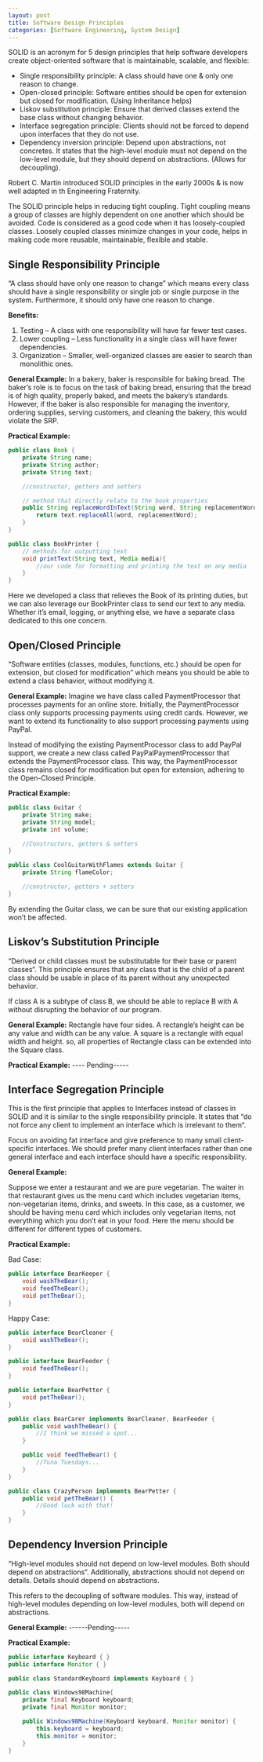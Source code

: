 ```yaml
---
layout: post
title: Software Design Principles
categories: [Software Engineering, System Design]
---
```


SOLID is an acronym for 5 design principles that help software developers create object-oriented software that is maintainable, scalable, and flexible: 
- Single responsibility principle: A class should have one & only one reason to change. 
- Open-closed principle: Software entities should be open for extension but closed for modification. (Using Inheritance helps)
- Liskov substitution principle: Ensure that derived classes extend the base class without changing behavior.
- Interface segregation principle: Clients should not be forced to depend upon interfaces that they do not use. 
- Dependency inversion principle: Depend upon abstractions, not concretes. It states that the high-level module must not depend on the low-level module, but they should depend on abstractions. (Allows for decoupling).


Robert C. Martin introduced SOLID principles in the early 2000s & is now well adapted in th Engineering Fraternity.

The SOLID principle helps in reducing tight coupling. Tight coupling means a group of classes are highly dependent on one another which should be avoided. Code is considered as a good code when it has loosely-coupled classes.
Loosely coupled classes minimize changes in your code, helps in making code more reusable, maintainable, flexible and stable.

## Single Responsibility Principle

“A class should have only one reason to change” which means every class should have a single responsibility or single job or single purpose in the system.
Furthermore, it should only have one reason to change.

**Benefits:**
1. Testing – A class with one responsibility will have far fewer test cases.
2. Lower coupling – Less functionality in a single class will have fewer dependencies.
3. Organization – Smaller, well-organized classes are easier to search than monolithic ones.

**General Example:**
In a bakery, baker is responsible for baking bread. The baker’s role is to focus on the task of baking bread, ensuring that the bread is of high quality, properly baked, and meets the bakery’s standards.
However, if the baker is also responsible for managing the inventory, ordering supplies, serving customers, and cleaning the bakery, this would violate the SRP.

**Practical Example:**

```java
public class Book {
    private String name;
    private String author;
    private String text;

    //constructor, getters and setters

    // method that directly relate to the book properties
    public String replaceWordInText(String word, String replacementWord){
        return text.replaceAll(word, replacementWord);
    }
}

public class BookPrinter {
    // methods for outputting text
    void printText(String text, Media media){
        //our code for formatting and printing the text on any media
    }
}
```

Here we developed a class that relieves the Book of its printing duties, but we can also leverage our BookPrinter class to send our text to any media.
Whether it’s email, logging, or anything else, we have a separate class dedicated to this one concern.


## Open/Closed Principle

“Software entities (classes, modules, functions, etc.) should be open for extension, but closed for modification” which means you should be able to extend a class behavior, without modifying it.

**General Example:**
Imagine we have class called PaymentProcessor that processes payments for an online store. Initially, the PaymentProcessor class only supports processing payments using credit cards. However, we want to extend its functionality to also support processing payments using PayPal.

Instead of modifying the existing PaymentProcessor class to add PayPal support, we create a new class called PayPalPaymentProcessor that extends the PaymentProcessor class. This way, the PaymentProcessor class remains closed for modification but open for extension, adhering to the Open-Closed Principle.

**Practical Example:**

```java
public class Guitar {
    private String make;
    private String model;
    private int volume;

    //Constructors, getters & setters
}

public class CoolGuitarWithFlames extends Guitar {
    private String flameColor;

    //constructor, getters + setters
}
```

By extending the Guitar class, we can be sure that our existing application won’t be affected.

## Liskov’s Substitution Principle

“Derived or child classes must be substitutable for their base or parent classes“. This principle ensures that any class that is the child of a parent class should be usable in place of its parent without any unexpected behavior.

If class A is a subtype of class B, we should be able to replace B with A without disrupting the behavior of our program.

**General Example:**
Rectangle have four sides. A rectangle’s height can be any value and width can be any value. A square is a rectangle with equal width and height. so, all properties of Rectangle class can be extended into the Square class.

**Practical Example:**
---- Pending-----

## Interface Segregation Principle

This is the first principle that applies to Interfaces instead of classes in SOLID and it is similar to the single responsibility principle. It states that “do not force any client to implement an interface which is irrelevant to them“. 

Focus on avoiding fat interface and give preference to many small client-specific interfaces. We should prefer many client interfaces rather than one general interface and each interface should have a specific responsibility.

**General Example:**

Suppose we enter a restaurant and we are pure vegetarian. The waiter in that restaurant gives us the menu card which includes vegetarian items, non-vegetarian items, drinks, and sweets. 
In this case, as a customer, we should be having menu card which includes only vegetarian items, not everything which you don’t eat in your food. Here the menu should be different for different types of customers.

**Practical Example:**

Bad Case:
```java
public interface BearKeeper {
    void washTheBear();
    void feedTheBear();
    void petTheBear();
}
```

Happy Case:
```java
public interface BearCleaner {
    void washTheBear();
}

public interface BearFeeder {
    void feedTheBear();
}

public interface BearPetter {
    void petTheBear();
}

public class BearCarer implements BearCleaner, BearFeeder {
    public void washTheBear() {
        //I think we missed a spot...
    }

    public void feedTheBear() {
        //Tuna Tuesdays...
    }
}

public class CrazyPerson implements BearPetter {
    public void petTheBear() {
        //Good luck with that!
    }
}
```

## Dependency Inversion Principle

“High-level modules should not depend on low-level modules. Both should depend on abstractions“. Additionally, abstractions should not depend on details. Details should depend on abstractions.

This refers to the decoupling of software modules. This way, instead of high-level modules depending on low-level modules, both will depend on abstractions.

**General Example:**
------Pending-----

**Practical Example:**
```java
public interface Keyboard { }
public interface Monitor { }

public class StandardKeyboard implements Keyboard { }

public class Windows98Machine{
    private final Keyboard keyboard;
    private final Monitor monitor;

    public Windows98Machine(Keyboard keyboard, Monitor monitor) {
        this.keyboard = keyboard;
        this.monitor = monitor;
    }
}
```
